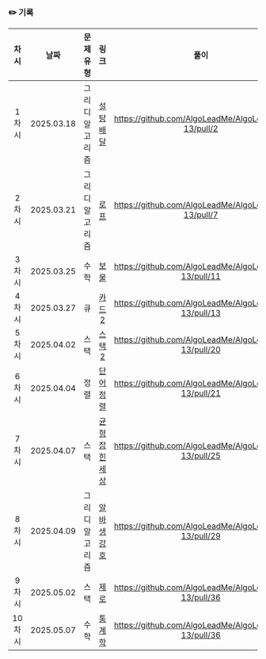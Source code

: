 ### ✏️ 기록   
 
 | 차시 |    날짜    | 문제유형 | 링크 | 풀이 |
 |:----:|:---------:|:----:|:-----:|:----:|
 | 1차시 | 2025.03.18 |  그리디 알고리즘  | [설탕 배달](https://www.acmicpc.net/problem/2839)|https://github.com/AlgoLeadMe/AlgoLeadMe-13/pull/2|
 | 2차시 | 2025.03.21 |  그리디 알고리즘  | [로프](https://www.acmicpc.net/problem/2217)|https://github.com/AlgoLeadMe/AlgoLeadMe-13/pull/7|
 | 3차시 | 2025.03.25 |  수학  | [보물](https://www.acmicpc.net/problem/1026)|https://github.com/AlgoLeadMe/AlgoLeadMe-13/pull/11|
 | 4차시 | 2025.03.27 |  큐  | [ 카드2 ](https://www.acmicpc.net/problem/2164)|https://github.com/AlgoLeadMe/AlgoLeadMe-13/pull/13|
 | 5차시 | 2025.04.02 |  스택  | [스택2](https://www.acmicpc.net/problem/28278)|https://github.com/AlgoLeadMe/AlgoLeadMe-13/pull/20|
 | 6차시 | 2025.04.04 |  정렬  | [단어 정렬](https://www.acmicpc.net/problem/1181)|https://github.com/AlgoLeadMe/AlgoLeadMe-13/pull/21|
 | 7차시 | 2025.04.07 |  스택  | [균형 잡힌 세상](https://www.acmicpc.net/problem/4949)|https://github.com/AlgoLeadMe/AlgoLeadMe-13/pull/25|
 | 8차시 | 2025.04.09 |  그리디 알고리즘  | [알바생 강호](https://www.acmicpc.net/problem/1758)|https://github.com/AlgoLeadMe/AlgoLeadMe-13/pull/29|
 | 9차시 | 2025.05.02 |  스택  | [제로](https://www.acmicpc.net/problem/10773)|https://github.com/AlgoLeadMe/AlgoLeadMe-13/pull/36|
 | 10차시| 2025.05.07 |  수학  | [통계학](https://www.acmicpc.net/problem/2108)|https://github.com/AlgoLeadMe/AlgoLeadMe-13/pull/36|